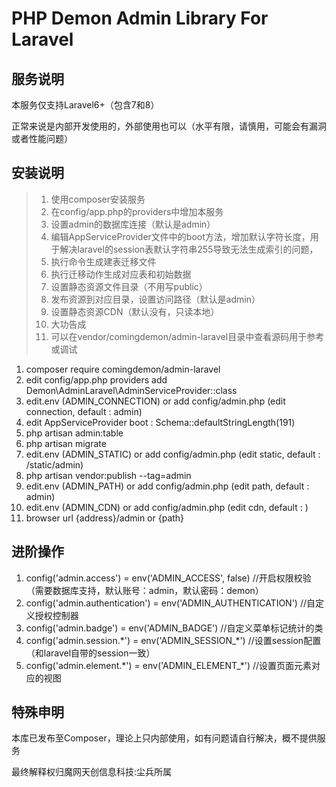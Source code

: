 # PHP Demon Admin Library For Laravel

## 服务说明

本服务仅支持Laravel6+（包含7和8）

正常来说是内部开发使用的，外部使用也可以（水平有限，请慎用，可能会有漏洞或者性能问题）

## 安装说明

> 1. 使用composer安装服务
> 2. 在config/app.php的providers中增加本服务
> 3. 设置admin的数据库连接（默认是admin）
> 4. 编辑AppServiceProvider文件中的boot方法，增加默认字符长度，用于解决laravel的session表默认字符串255导致无法生成索引的问题，
> 5. 执行命令生成建表迁移文件
> 6. 执行迁移动作生成对应表和初始数据
> 7. 设置静态资源文件目录（不用写public）
> 8. 发布资源到对应目录，设置访问路径（默认是admin）
> 9. 设置静态资源CDN（默认没有，只读本地）
> 10. 大功告成
> 11. 可以在vendor/comingdemon/admin-laravel目录中查看源码用于参考或调试

1. composer require comingdemon/admin-laravel
2. edit config/app.php providers add Demon\AdminLaravel\AdminServiceProvider::class
3. edit.env (ADMIN_CONNECTION) or add config/admin.php (edit connection, default : admin)
4. edit AppServiceProvider boot : Schema::defaultStringLength(191)
5. php artisan admin:table
6. php artisan migrate
7. edit.env (ADMIN_STATIC) or add config/admin.php (edit static, default : /static/admin)
8. php artisan vendor:publish --tag=admin
9. edit.env (ADMIN_PATH) or add config/admin.php (edit path, default : admin)
10. edit.env (ADMIN_CDN) or add config/admin.php (edit cdn, default : )
11. browser url  {address}/admin or {path}

## 进阶操作

1. config('admin.access') = env('ADMIN_ACCESS', false) //开启权限校验（需要数据库支持，默认账号：admin，默认密码：demon）
2. config('admin.authentication') = env('ADMIN_AUTHENTICATION') //自定义授权控制器
3. config('admin.badge') = env('ADMIN_BADGE') //自定义菜单标记统计的类
4. config('admin.session.\*') = env('ADMIN_SESSION_\*') //设置session配置（和laravel自带的session一致）
5. config('admin.element.\*') = env('ADMIN_ELEMENT_\*') //设置页面元素对应的视图

## 特殊申明

本库已发布至Composer，理论上只内部使用，如有问题请自行解决，概不提供服务

最终解释权归魔网天创信息科技:尘兵所属

